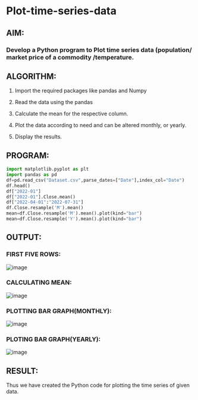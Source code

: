 # Plot-time-series-data

## AIM:
###  Develop a Python program to Plot time series data (population/ market price of a commodity /temperature.

## ALGORITHM:
1. Import the required packages like pandas and Numpy

2. Read the data using the pandas

3. Calculate the mean for the respective column.

4. Plot the data according to need and can be altered monthly, or yearly.

5. Display the results.

## PROGRAM:
```python
import matplotlib.pyplot as plt
import pandas as pd
df=pd.read_csv("Dataset.csv",parse_dates=["Date"],index_col="Date")
df.head()
df["2022-01"]
df["2022-01"].Close.mean()
df["2022-04-01":"2022-07-31"]
df.Close.resample('M').mean()
mean=df.Close.resample('M').mean().plot(kind="bar")
mean=df.Close.resample('Y').mean().plot(kind="bar")
```

## OUTPUT:
### FIRST FIVE ROWS:
![image](https://github.com/gpavithra673/EXP-1-Plot-a-time-series-data/assets/93427264/966e903b-c051-4846-bf0a-278477394d6a)

### CALCULATING MEAN:
![image](https://github.com/gpavithra673/EXP-1-Plot-a-time-series-data/assets/93427264/952c90de-b90f-4000-8075-4c973d13bc0e)

### PLOTTING BAR GRAPH(MONTHLY):
![image](https://github.com/gpavithra673/EXP-1-Plot-a-time-series-data/assets/93427264/db848b6d-d98d-4f87-829b-d2ba877a3afc)

### PLOTING BAR GRAPH(YEARLY):
![image](https://github.com/gpavithra673/EXP-1-Plot-a-time-series-data/assets/93427264/16f7788b-75ec-4dfa-b2b5-80db53d52a09)

## RESULT:

Thus we have created the Python code for plotting the time series of given data.
